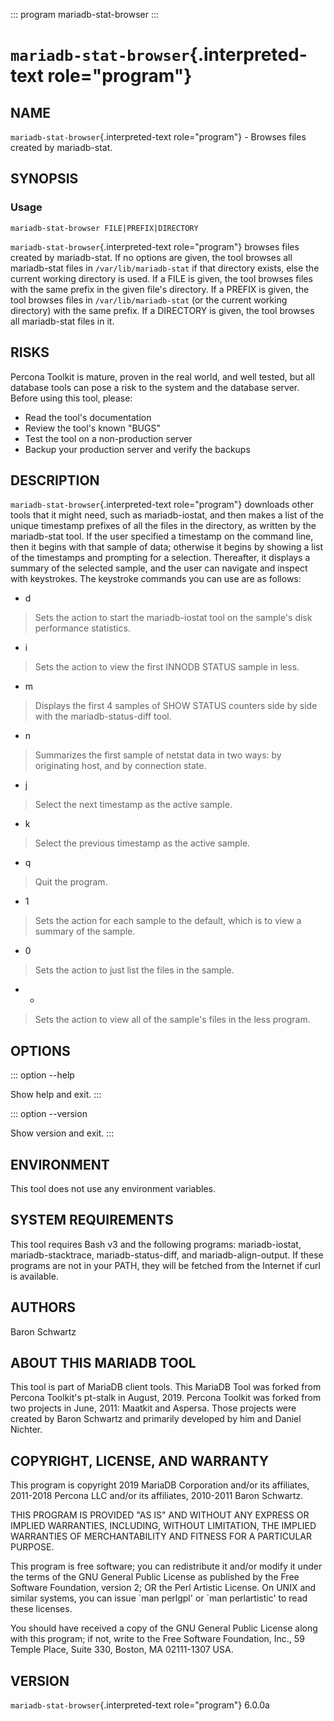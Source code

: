 ::: program
mariadb-stat-browser
:::

# `mariadb-stat-browser`{.interpreted-text role="program"}

## NAME

`mariadb-stat-browser`{.interpreted-text role="program"} - Browses files
created by mariadb-stat.

## SYNOPSIS

### Usage

    mariadb-stat-browser FILE|PREFIX|DIRECTORY

`mariadb-stat-browser`{.interpreted-text role="program"} browses files
created by mariadb-stat. If no options are given, the tool browses all
mariadb-stat files in `/var/lib/mariadb-stat` if that directory exists,
else the current working directory is used. If a FILE is given, the tool
browses files with the same prefix in the given file\'s directory. If a
PREFIX is given, the tool browses files in `/var/lib/mariadb-stat` (or
the current working directory) with the same prefix. If a DIRECTORY is
given, the tool browses all mariadb-stat files in it.

## RISKS

Percona Toolkit is mature, proven in the real world, and well tested,
but all database tools can pose a risk to the system and the database
server. Before using this tool, please:

-   Read the tool\'s documentation
-   Review the tool\'s known \"BUGS\"
-   Test the tool on a non-production server
-   Backup your production server and verify the backups

## DESCRIPTION

`mariadb-stat-browser`{.interpreted-text role="program"} downloads other
tools that it might need, such as mariadb-iostat, and then makes a list
of the unique timestamp prefixes of all the files in the directory, as
written by the mariadb-stat tool. If the user specified a timestamp on
the command line, then it begins with that sample of data; otherwise it
begins by showing a list of the timestamps and prompting for a
selection. Thereafter, it displays a summary of the selected sample, and
the user can navigate and inspect with keystrokes. The keystroke
commands you can use are as follows:

-   d

> Sets the action to start the mariadb-iostat tool on the sample\'s disk
> performance statistics.

-   i

> Sets the action to view the first INNODB STATUS sample in less.

-   m

> Displays the first 4 samples of SHOW STATUS counters side by side with
> the mariadb-status-diff tool.

-   n

> Summarizes the first sample of netstat data in two ways: by
> originating host, and by connection state.

-   j

> Select the next timestamp as the active sample.

-   k

> Select the previous timestamp as the active sample.

-   q

> Quit the program.

-   1

> Sets the action for each sample to the default, which is to view a
> summary of the sample.

-   0

> Sets the action to just list the files in the sample.

-   -   

> Sets the action to view all of the sample\'s files in the less
> program.

## OPTIONS

::: option
\--help

Show help and exit.
:::

::: option
\--version

Show version and exit.
:::

## ENVIRONMENT

This tool does not use any environment variables.

## SYSTEM REQUIREMENTS

This tool requires Bash v3 and the following programs: mariadb-iostat,
mariadb-stacktrace, mariadb-status-diff, and mariadb-align-output. If
these programs are not in your PATH, they will be fetched from the
Internet if curl is available.

## AUTHORS

Baron Schwartz

## ABOUT THIS MARIADB TOOL

This tool is part of MariaDB client tools. This MariaDB Tool was forked
from Percona Toolkit\'s pt-stalk in August, 2019. Percona Toolkit was
forked from two projects in June, 2011: Maatkit and Aspersa. Those
projects were created by Baron Schwartz and primarily developed by him
and Daniel Nichter.

## COPYRIGHT, LICENSE, AND WARRANTY

This program is copyright 2019 MariaDB Corporation and/or its
affiliates, 2011-2018 Percona LLC and/or its affiliates, 2010-2011 Baron
Schwartz.

THIS PROGRAM IS PROVIDED \"AS IS\" AND WITHOUT ANY EXPRESS OR IMPLIED
WARRANTIES, INCLUDING, WITHOUT LIMITATION, THE IMPLIED WARRANTIES OF
MERCHANTABILITY AND FITNESS FOR A PARTICULAR PURPOSE.

This program is free software; you can redistribute it and/or modify it
under the terms of the GNU General Public License as published by the
Free Software Foundation, version 2; OR the Perl Artistic License. On
UNIX and similar systems, you can issue \`man perlgpl\' or \`man
perlartistic\' to read these licenses.

You should have received a copy of the GNU General Public License along
with this program; if not, write to the Free Software Foundation, Inc.,
59 Temple Place, Suite 330, Boston, MA 02111-1307 USA.

## VERSION

`mariadb-stat-browser`{.interpreted-text role="program"} 6.0.0a
